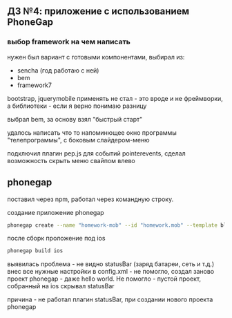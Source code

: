 ДЗ №4: приложение с использованием PhoneGap
-----

### выбор framework на чем написать 
нужен был вариант с готовыми компонентами, выбирал из:
- sencha (год работаю с ней)
- bem
- framework7

bootstrap, jquerymobile применять не стал - это вроде и не фреймворки, а библиотеки - если я верно понимаю разницу

выбрал bem, за основу взял "быстрый старт"

удалось написать что то напоминющее окно программы "телепрограммы", с боковым слайдером-меню

подключил плагин pep.js для событий pointerevents, сделал возможность скрыть меню свайпом влево


phonegap
-----
поставил через npm, работал через командную строку.


создание приложение phonegap 

```sh
phonegap create --name "homework-mob" --id "homework.mob" --template blank homework-mob
```



после сборк проложение под ios
```sh
phonegap build ios
```

выявилась проблема - не видно statusBar (заряд батареи, сеть и т.д.)
внес все нужные настройки в config.xml - не помогло, создал заново проект phonegap - даже hello world. Не помогло - пустой проект, собранный на ios скрывал statusBar

причина - не работал плагин  statusBar, при создании нового проекта phonegap 

